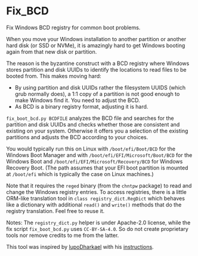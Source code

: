 # Fix_BCD
Fix Windows BCD registry for common boot problems.

When you move your Windows installation to another partition or another
hard disk (or SSD or NVMe), it is amazingly hard to get Windows booting
again from that new disk or partition.

The reason is the byzantine construct with a BCD registry where Windows
stores partition and disk UUIDs to identify the locations to read files
to be booted from.
This makes moving hard:
- By using partition and disk UUIDs rather the filesystem UUIDS (which
  grub normally does), a 1:1 copy of a partition is not good enough to
  make Windows find it. You need to adjust the BCD.
- As BCD is a binary registry format, adjusting it is hard.

`fix_boot_bcd.py BCDFILE` analyzes the BCD file and searches for the
partition and disk UUIDs and checks whether those are consistent and
existing on your system. Otherwise it offers you a selection of
the existing partitions and adjusts the BCD according to your choices.

You would typically run this on Linux with `/boot/efi/Boot/BCD` for
the Windows Boot Manager and with `/boot/efi/EFI/Microsoft/Boot/BCD`
for the Windows Boot and `/boot/efi/EFI/Microsoft/Recovery/BCD`
for Windows Recovery Boot. (The path assumes that your EFI boot partition
is mounted at `/boot/efi` which is typically the case on Linux machines.)

Note that it requires the `reged` binary (from the `chntpw` package)
to read and change the Windows registry entries.
To access registries, there is a little ORM-like translation tool in
`class registry_dict.RegDict` which behaves like a dictionary with
additional `read()` and `write()` methods that do the registry translation.
Feel free to reuse it.

Notes: The `registry_dict.py` helper is under Apache-2.0 license, while
the fix script `fix_boot_bcd.py` uses `CC-BY-SA-4.0`. So do not create
proprietary tools nor remove credits to me from the latter.

This tool was inspired by [lupoDharkael](https://gist.github.com/lupoDharkael)
with his
[instructions](https://gist.github.com/lupoDharkael/f0054016e2dbdddc0293871af3eb6189).
